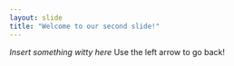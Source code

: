 ```yaml
---
layout: slide
title: "Welcome to our second slide!"
---
```

*Insert something witty here*
Use the left arrow to go back!
